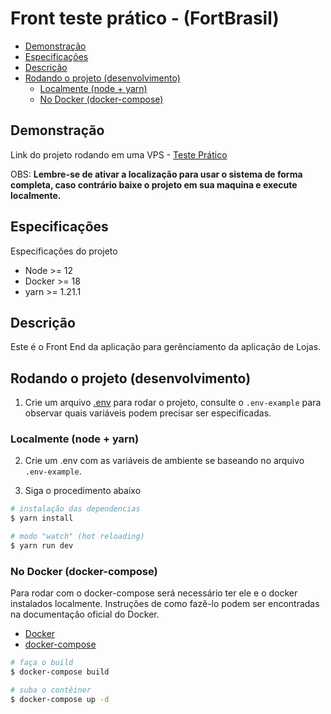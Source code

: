 # Front teste prático - (FortBrasil)

- [Demonstração](#Demonstração)
- [Especificações](#Especificações)
- [Descrição](#descri%c3%a7%c3%a3o)
- [Rodando o projeto (desenvolvimento)](#rodando-o-projeto-desenvolvimento)
  - [Localmente (node + yarn)](#localmente-node--yarn)
  - [No Docker (docker-compose)](#no-docker-docker-compose)

## Demonstração

Link do projeto rodando em uma VPS - [Teste Prático](http://157.245.249.89:8000)

OBS: **Lembre-se de ativar a localização para usar o sistema de forma completa, caso contrário baixe o projeto em sua maquina e execute localmente.**

## Especificações

Especificações do projeto

- Node >= 12
- Docker >= 18
- yarn >= 1.21.1

## Descrição

Este é o Front End da aplicação para gerênciamento da aplicação de Lojas.
  
## Rodando o projeto (desenvolvimento)

1. Crie um arquivo [.env](https://www.npmjs.com/package/dotenv) para rodar o
projeto, consulte o `.env-example` para observar quais variáveis podem precisar
ser especificadas.

### Localmente (node + yarn)

2. Crie um .env com as variáveis de ambiente se baseando no arquivo `.env-example`.

3. Siga o procedimento abaixo

```bash
# instalação das dependencias
$ yarn install

# modo "watch" (hot reloading)
$ yarn run dev
```

### No Docker (docker-compose)

Para rodar com o docker-compose será necessário ter ele e o docker instalados
localmente. Instruções de como fazê-lo podem ser encontradas na documentação
oficial do Docker.

- [Docker](https://docs.docker.com/install/)
- [docker-compose](https://docs.docker.com/compose/install/)

```bash
# faça o build
$ docker-compose build

# suba o contêiner
$ docker-compose up -d
```